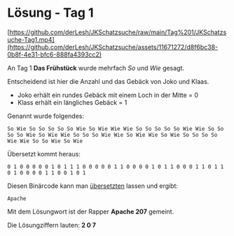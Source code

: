 # Lösung - Tag 1

[https://github.com/derLesh/JKSchatzsuche/raw/main/Tag%201/JKSchatzsuche-Tag1.mp4](https://github.com/derLesh/JKSchatzsuche/assets/11671272/d8f6bc38-0b8f-4e31-bfc6-888fa4393cc2)

An Tag 1 **Das Frühstück** wurde mehrfach *So* und *Wie* gesagt.

Entscheidend ist hier die Anzahl und das Gebäck von Joko und Klaas.

- Joko erhält ein rundes Gebäck mit einem Loch in der Mitte = 0
- Klass erhält ein längliches Gebäck = 1

Genannt wurde folgendes:

`So Wie So So So So So Wie So Wie Wie Wie So So So So So Wie Wie So So So So Wie So Wie Wie So So So Wie Wie So Wie Wie So Wie So So So So Wie Wie So So Wie So Wie `

Übersetzt kommt heraus:

`0 1 0 0 0 0 0 1 0 1 1 1 0 0 0 0 0 1 1 0 0 0 0 1 0 1 1 0 0 0 1 1 0 1 1 0 1 0 0 0 0 1 1 0 0 1 0 1`

Diesen Binärcode kann man [übersetzten](https://gc.de/gc/binaer/) lassen und ergibt:

`Apache`

Mit dem Lösungwort ist der Rapper **Apache 207** gemeint.

Die Lösungziffern lauten: **2 0 7**

